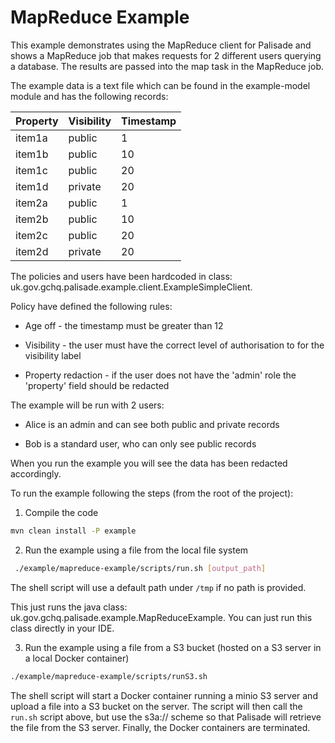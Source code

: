 # MapReduce Example

This example demonstrates using the MapReduce client for Palisade and shows a MapReduce job that makes requests for 2 different users querying a database. The results are passed into the map task in the MapReduce job.

The example data is a text file which can be found in the example-model module and has the following records:

| Property      | Visibility           | Timestamp  |
| ------------- | -------------------- | ---------- |
|  item1a       |   public             | 1          |
|  item1b       |   public             | 10         |
|  item1c       |   public             | 20         |
|  item1d       |   private            | 20         |
|  item2a       |   public             | 1          |
|  item2b       |   public             | 10         |
|  item2c       |   public             | 20         |
|  item2d       |   private            | 20         |


The policies and users have been hardcoded in class: uk.gov.gchq.palisade.example.client.ExampleSimpleClient.

Policy have defined the following rules:

- Age off - the timestamp must be greater than 12

- Visibility - the user must have the correct level of authorisation to for the visibility label

- Property redaction - if the user does not have the 'admin' role the 'property' field should be redacted

The example will be run with 2 users:

- Alice is an admin and can see both public and private records

- Bob is a standard user, who can only see public records

When you run the example you will see the data has been redacted accordingly.

To run the example following the steps (from the root of the project):

1. Compile the code
```bash
mvn clean install -P example
```

2. Run the example using a file from the local file system
```bash
 ./example/mapreduce-example/scripts/run.sh [output_path]
```

The shell script will use a default path under `/tmp` if no path is provided.

This just runs the java class: uk.gov.gchq.palisade.example.MapReduceExample. You can just run this class directly in your IDE.

3. Run the example using a file from a S3 bucket (hosted on a S3 server in a local Docker container)
```bash
./example/mapreduce-example/scripts/runS3.sh
```

The shell script will start a Docker container running a minio S3 server and upload a file into a S3 bucket on the server.
The script will then call the `run.sh` script above, but use the s3a:// scheme so that Palisade will retrieve the file
from the S3 server. Finally, the Docker containers are terminated.

